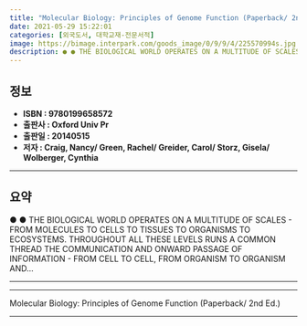 ```yaml
---
title: "Molecular Biology: Principles of Genome Function (Paperback/ 2nd Ed.)"
date: 2021-05-29 15:22:01
categories: [외국도서, 대학교재-전문서적]
image: https://bimage.interpark.com/goods_image/0/9/9/4/225570994s.jpg
description: ● ● THE BIOLOGICAL WORLD OPERATES ON A MULTITUDE OF SCALES - FROM MOLECULES TO CELLS TO TISSUES TO ORGANISMS TO ECOSYSTEMS. THROUGHOUT ALL THESE LEVELS RUNS A
---
```


## **정보**

- **ISBN : 9780199658572**
- **출판사 : Oxford Univ Pr**
- **출판일 : 20140515**
- **저자 : Craig, Nancy/ Green, Rachel/ Greider, Carol/ Storz, Gisela/ Wolberger, Cynthia**

------



## **요약**

●  ●  THE BIOLOGICAL WORLD OPERATES ON A MULTITUDE OF SCALES - FROM MOLECULES TO CELLS TO TISSUES TO ORGANISMS TO ECOSYSTEMS. THROUGHOUT ALL THESE LEVELS RUNS A COMMON THREAD THE COMMUNICATION AND ONWARD PASSAGE OF INFORMATION - FROM CELL TO CELL, FROM ORGANISM TO ORGANISM AND... 

------



------


Molecular Biology: Principles of Genome Function (Paperback/ 2nd Ed.) 

------


